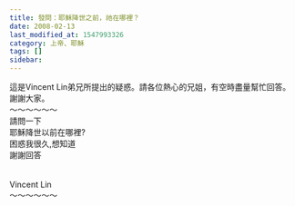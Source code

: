```yaml
---
title: 發問：耶穌降世之前，祂在哪裡？
date: 2008-02-13
last_modified_at: 1547993326
category: 上帝、耶穌
tags: []
sidebar: 
---
```


<p>這是Vincent Lin弟兄所提出的疑惑。請各位熱心的兄姐，有空時盡量幫忙回答。謝謝大家。<br/><!--more-->～～～～～～<br/>請問一下<br/>耶穌降世以前在哪裡?<br/>困惑我很久,想知道<br/>謝謝回答<br/> <br/><br/>Vincent Lin<br/>～～～～～～<br/></p>